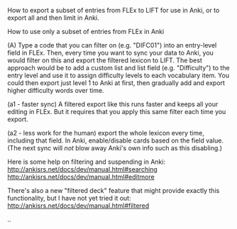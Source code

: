 How to export a subset of entries from FLEx to LIFT for use in Anki,
or to export all and then limit in Anki.
 
How to use only a subset of entries from FLEx in Anki

(A) Type a code that you can filter on (e.g. "DIFC01") into an entry-level field in FLEx. Then, every time you want to sync your data to Anki, you would filter on this and export the filtered lexicon to LIFT. The best approach would be to add a custom list and list field (e.g. "Difficulty") to the entry level and use it to assign difficulty levels to each vocabulary item. You could then export just level 1 to Anki at first, then gradually add and export higher difficulty words over time.

(a1 - faster sync) A filtered export like this runs faster and keeps all your editing in FLEx. But it requires that you apply this same filter each time you export.

(a2 - less work for the human) export the whole lexicon every time, including that field. In Anki, enable/disable cards based on the field value. (The next sync will *not* blow away Anki's own info such as this disabling.)

Here is some help on filtering and suspending in Anki:
http://ankisrs.net/docs/dev/manual.html#searching
http://ankisrs.net/docs/dev/manual.html#editmore

There's also a new "filtered deck" feature that might provide exactly this functionality, but I have not yet tried it out:
http://ankisrs.net/docs/dev/manual.html#filtered

..